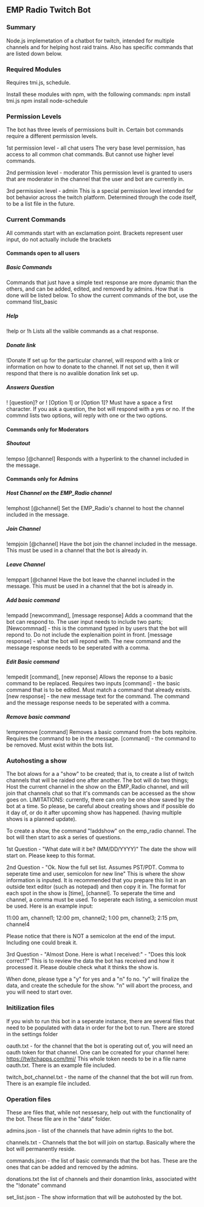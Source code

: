 ## EMP Radio Twitch Bot

### Summary 
Node.js implemetation of a chatbot for twitch, intended for multiple channels and for helping host raid trains. 
Also has specific commands that are listed down below.

### Required Modules
Requires tmi.js, schedule.

Install these modules with npm, with the following commands:
npm install tmi.js
npm install node-schedule


### Permission Levels
The bot has three levels of permissions built in. Certain bot commands require a different permission levels.

1st permission level - all chat users
The very base level permission, has access to all common chat commands. But cannot use higher level commands.

2nd permission level - moderator
This permission level is granted to users that are moderator in the channel that the user and bot are currently in. 

3rd permission level - admin
This is a special permission level intended for bot behavior across the twitch platform. Determined through the code itself, to be a list file in the future.


### Current Commands
All commands start with an exclamation point. Brackets represent user input, do not actually include the brackets

#### Commands open to all users
##### Basic Commands
Commands that just have a simple text response are more dynamic than the others, and can be added, edited, and removed by admins. How that is done will be listed below. To show the current commands of the bot, use the command !list_basic


##### Help
!help or !h
Lists all the valible commands as a chat response.

##### Donate link
!Donate
If set up for the particular channel, will respond with a link or information on how to donate to the channel. If not set up, then it will respond that there is no avalible donation link set up.

##### Answers Question
! [question]?
or
! [Option 1] or [Option 1]?
Must have a space a first character. If you ask a question, the bot will respond with a yes or no. If the commnd lists two options, will reply with one or the two options. 

#### Commands only for Moderators

##### Shoutout
!empso [@channel]
Responds with a hyperlink to the channel included in the message. 

#### Commands only for Admins

##### Host Channel on the EMP_Radio channel
!emphost [@channel]
Set the EMP_Radio's channel to host the channel included in the message.

##### Join Channel
!empjoin [@channel]
Have the bot join the channel included in the message. This must be used in a channel that the bot is already in.

##### Leave Channel
!emppart [@channel
Have the bot leave the channel included in the message. This must be used in a channel that the bot is already in.

##### Add basic command
!empadd [newcommand], [message response]
Adds a coommand that the bot can respond to. The user input needs to include two parts;
[Newcommnad] - this is the command typed in by users that the bot will repond to. Do not include the explenaition point in front.
[message response] - what the bot will repond with.
The new command and the message response needs to be seperated with a comma.

##### Edit Basic command
!empedit [command], [new reponse]
Allows the reponse to a basic command to be replaced. Requires two inputs
[command] - the basic command that is to be edited. Must match a command that already exists.
[new response] - the new message text for the command.
The command and the message response needs to be seperated with a comma.

##### Remove basic command
!empremove [command]
Removes a basic command from the bots repitoire. Requires the command to be in the message.
[command] - the command to be removed. Must exist within the bots list.

### Autohosting a show
The bot alows for a a "show" to be created; that is, to create a list of twitch channels that will be raided one after another.
The bot will do two things; Host the current channel in the show on the EMP_Radio channel, and will join that channels chat so that it's commands can be accessed as the show goes on.
LIMITATIONS: currently, there can only be one show saved by the bot at a time. So please, be careful about creating shows and if possible do it day of, or do it after upcoming show has happened. (having multiple shows is a planned update).

To create a show, the command "!addshow" on the emp_radio channel. The bot will then start to ask a series of questions.

1st Question -  "What date will it be? (MM/DD/YYYY)"
The date the show will start on. Please keep to this format.

2nd Question - "Ok. Now the full set list. Assumes PST/PDT. Comma to seperate time and user, semicolon for new line"
This is where the show information is inputed. It is recommended that you prepare this list in an outside text editor (such as notepad) and then copy it in.
The format for each spot in the show is [time], [channel]. To seperate the time and channel, a comma must be used. To seperate each listing, a semicolon must be used.
Here is an example input:

11:00 am, channel1;
12:00 pm, channel2;
1:00 pm, channel3;
2:15 pm, channel4

Please notice that there is NOT a semicolon at the end of the imput. Including one could break it.

3rd Question - "Almost Done. Here is what I received:" - "Does this look correct?"
This is to review the data the bot has received and how it processed it. Please double check what it thinks the show is.

When done, please type a "y" for yes and a "n" fo no.
"y" will finalize the data, and create the schedule for the show.
"n" will abort the process, and you will need to start over.

### Initilization files
If you wish to run this bot in a seperate instance, there are several files that need to be populated with data in order for the bot to run. There are stored in the settings folder

oauth.txt - for the channel that the bot is operating out of, you will need an oauth token for that channel. One can be ccreated for your channel here: https://twitchapps.com/tmi/
This whole token needs to be in a file name oauth.txt. There is an example file included.

twitch_bot_channel.txt - the name of the channel that the bot will run from. There is an example file included.

### Operation files
These are files that, while not nessesary, help out with the functionality of the bot. These file are in the "data" folder.

admins.json - list of the channels that have admin rights to the bot.

channels.txt - Channels that the bot will join on startup. Basically where the bot will permanently reside.

commands.json - the list of basic commands that the bot has. These are the ones that can be added and removed by the admins.

donations.txt the list of channels and their donamtion links, associated witht the "!donate" command

set_list.json - The show information that will be autohosted by the bot.


